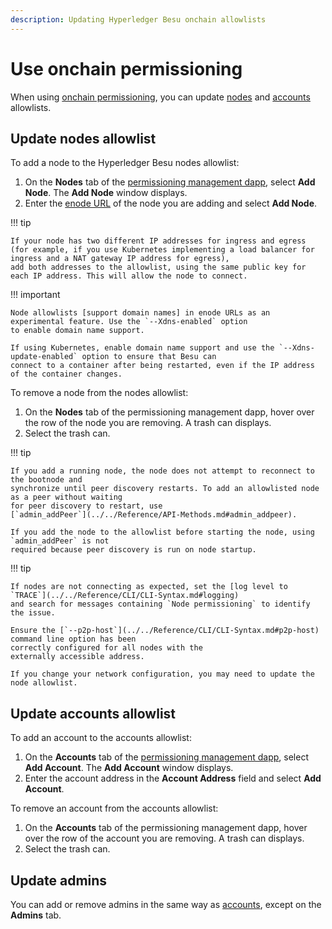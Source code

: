```yaml
---
description: Updating Hyperledger Besu onchain allowlists
---
```


# Use onchain permissioning

When using [onchain permissioning](../../concepts/permissioning/onchain.md), you can update
[nodes](#update-nodes-allowlist) and [accounts](#update-accounts-allowlist) allowlists.

## Update nodes allowlist

To add a node to the Hyperledger Besu nodes allowlist:

1. On the **Nodes** tab of the [permissioning management dapp](../../tutorials/permissioning/onchain.md),
   select **Add Node**.
   The **Add Node** window displays.
2. Enter the [enode URL](../../../concepts/node-keys.md#enode-url) of the node you are adding and select **Add Node**.

!!! tip

    If your node has two different IP addresses for ingress and egress
    (for example, if you use Kubernetes implementing a load balancer for ingress and a NAT gateway IP address for egress),
    add both addresses to the allowlist, using the same public key for each IP address. This will allow the node to connect.

!!! important

    Node allowlists [support domain names] in enode URLs as an experimental feature. Use the `--Xdns-enabled` option
    to enable domain name support.

    If using Kubernetes, enable domain name support and use the `--Xdns-update-enabled` option to ensure that Besu can
    connect to a container after being restarted, even if the IP address of the container changes.

To remove a node from the nodes allowlist:

1. On the **Nodes** tab of the permissioning management dapp, hover over the row of the
   node you are removing. A trash can displays.
1. Select the trash can.

!!! tip

    If you add a running node, the node does not attempt to reconnect to the bootnode and
    synchronize until peer discovery restarts. To add an allowlisted node as a peer without waiting
    for peer discovery to restart, use
    [`admin_addPeer`](../../Reference/API-Methods.md#admin_addpeer).

    If you add the node to the allowlist before starting the node, using `admin_addPeer` is not
    required because peer discovery is run on node startup.

!!! tip

    If nodes are not connecting as expected, set the [log level to `TRACE`](../../Reference/CLI/CLI-Syntax.md#logging)
    and search for messages containing `Node permissioning` to identify the issue.

    Ensure the [`--p2p-host`](../../Reference/CLI/CLI-Syntax.md#p2p-host) command line option has been
    correctly configured for all nodes with the
    externally accessible address.

    If you change your network configuration, you may need to update the node allowlist.

## Update accounts allowlist

To add an account to the accounts allowlist:

1. On the **Accounts** tab of the [permissioning management dapp](../../tutorials/permissioning/onchain.md),
   select **Add Account**. The **Add Account** window displays.
1. Enter the account address in the **Account Address** field and select **Add Account**.

To remove an account from the accounts allowlist:

1. On the **Accounts** tab of the permissioning management dapp, hover over the row of
   the account you are removing. A trash can displays.
1. Select the trash can.

## Update admins

You can add or remove admins in the same way as [accounts](#update-accounts-allowlist), except on the **Admins** tab.

[support domain names]: ../../../concepts/node-keys.md#domain-name-support
